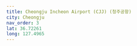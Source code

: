 ```yaml
---
title: Cheongju Incheon Airport (CJJ) (청주공항)
city: Cheongju
nav_order: 3
lat: 36.72261
long: 127.4965
---
```


